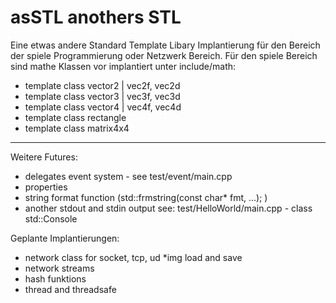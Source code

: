 # asSTL anothers STL
Eine etwas andere Standard Template Libary Implantierung für den Bereich der spiele Programmierung oder Netzwerk Bereich. Für den spiele Bereich sind mathe Klassen vor implantiert unter include/math:

* template <typename T> class vector2 | vec2f<float>, vec2d<double>  
* template <typename T> class vector3 | vec3f<float>, vec3d<double>  
* template <typename T> class vector4 | vec4f<float>, vec4d<double>
* template <typename T> class rectangle 
* template <typename T> class matrix4x4 

----
Weitere Futures:
* delegates event system - see test/event/main.cpp
* properties
* string format function (std::frmstring(const char* fmt, ...); )
* another stdout and stdin output see: test/HelloWorld/main.cpp - class std::Console  

Geplante Implantierungen:
* network class for socket, tcp, ud
*img load and save
* network streams
* hash funktions
* thread and threadsafe
